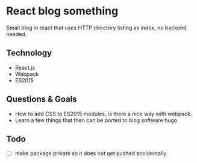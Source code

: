 # React blog something

Small blog in react that uses HTTP directory listing as index, no backend needed.


## Technology
* React.js
* Webpack
* ES2015


## Questions & Goals
* How to add CSS to ES2015 modules, is there a nice way with webpack.
* Learn a few things that then can be ported to blog software hugo.

## Todo
- [ ] make package private so it does not get pushed accidentally
